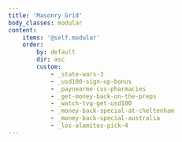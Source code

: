```yaml
---
title: 'Masonry Grid'
body_classes: modular
content:
    items: '@self.modular'
    order:
        by: default
        dir: asc
        custom:
            - _state-wars-3
            - _usd100-sign-up-bonus
            - _paynearme-cvs-pharmacies
            - _get-money-back-on-the-preps
            - _watch-tvg-get-usd100
            - _money-back-special-at-cheltenham
            - _money-back-special-australia
            - _los-alamitos-pick-4
---
```


